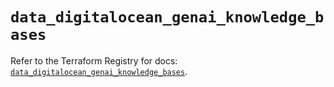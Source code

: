 # `data_digitalocean_genai_knowledge_bases`

Refer to the Terraform Registry for docs: [`data_digitalocean_genai_knowledge_bases`](https://registry.terraform.io/providers/digitalocean/digitalocean/2.61.0/docs/data-sources/genai_knowledge_bases).
